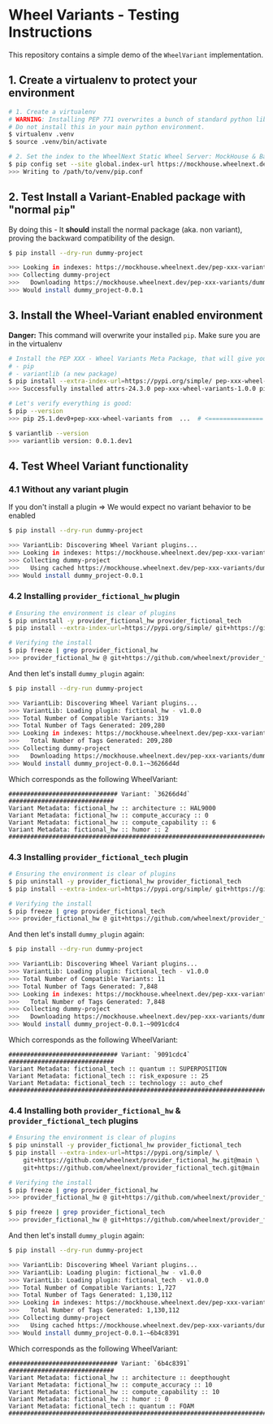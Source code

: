 # Wheel Variants - Testing Instructions

This repository contains a simple demo of the `WheelVariant` implementation.

## 1. Create a virtualenv to protect your environment
```bash
# 1. Create a virtualenv
# WARNING: Installing PEP 771 overwrites a bunch of standard python library.
# Do not install this in your main python environment.
$ virtualenv .venv
$ source .venv/bin/activate

# 2. Set the index to the WheelNext Static Wheel Server: MockHouse & Backup to PyPI
$ pip config set --site global.index-url https://mockhouse.wheelnext.dev/pep-xxx-variants/
>>> Writing to /path/to/venv/pip.conf
```

## 2. Test Install a Variant-Enabled package with "normal `pip`"

By doing this - It **should** install the normal package (aka. non variant), proving the backward compatibility of the design.

```bash
$ pip install --dry-run dummy-project

>>> Looking in indexes: https://mockhouse.wheelnext.dev/pep-xxx-variants/
>>> Collecting dummy-project
>>>   Downloading https://mockhouse.wheelnext.dev/pep-xxx-variants/dummy-project/dummy_project-0.0.1-py3-none-any.whl (1.3 kB)
>>> Would install dummy_project-0.0.1
```

## 3. Install the Wheel-Variant enabled environment

**Danger:** This command will overwrite your installed `pip`. Make sure you are in the virtualenv

```bash
# Install the PEP XXX - Wheel Variants Meta Package, that will give you the modified libraries:
# - pip
# - variantlib (a new package)
$ pip install --extra-index-url=https://pypi.org/simple/ pep-xxx-wheel-variants
>>> Successfully installed attrs-24.3.0 pep-xxx-wheel-variants-1.0.0 pip-25.1.dev0 variantlib-0.0.1.dev1

# Let's verify everything is good:
$ pip --version
>>> pip 25.1.dev0+pep-xxx-wheel-variants from  ...  # <=============== Check you can see `+pep-xxx-wheel-variants`

$ variantlib --version
>>> variantlib version: 0.0.1.dev1
```

## 4. Test Wheel Variant functionality

### 4.1 Without any variant plugin

If you don't install a plugin => We would expect no variant behavior to be enabled

```bash
$ pip install --dry-run dummy-project

>>> VariantLib: Discovering Wheel Variant plugins...
>>> Looking in indexes: https://mockhouse.wheelnext.dev/pep-xxx-variants/
>>> Collecting dummy-project
>>>   Using cached https://mockhouse.wheelnext.dev/pep-xxx-variants/dummy-project/dummy_project-0.0.1-py3-none-any.whl (1.3 kB)
>>> Would install dummy_project-0.0.1
```

### 4.2 Installing `provider_fictional_hw` plugin

```bash
# Ensuring the environment is clear of plugins
$ pip uninstall -y provider_fictional_hw provider_fictional_tech
$ pip install --extra-index-url=https://pypi.org/simple/ git+https://github.com/wheelnext/provider_fictional_hw.git@main

# Verifying the install
$ pip freeze | grep provider_fictional_hw
>>> provider_fictional_hw @ git+https://github.com/wheelnext/provider_fictional_hw.git@<some_hash>
```

And then let's install `dummy_plugin` again:

```bash
$ pip install --dry-run dummy-project

>>> VariantLib: Discovering Wheel Variant plugins...
>>> VariantLib: Loading plugin: fictional_hw - v1.0.0
>>> Total Number of Compatible Variants: 319
>>> Total Number of Tags Generated: 209,280
>>> Looking in indexes: https://mockhouse.wheelnext.dev/pep-xxx-variants/
>>>   Total Number of Tags Generated: 209,280
>>> Collecting dummy-project
>>>   Downloading https://mockhouse.wheelnext.dev/pep-xxx-variants/dummy-project/dummy_project-0.0.1-~36266d4d~-py3-none-any.whl (1.4 kB)
>>> Would install dummy_project-0.0.1-~36266d4d
```

Which corresponds as the following WheelVariant:
```
############################## Variant: `36266d4d` #############################
Variant Metadata: fictional_hw :: architecture :: HAL9000
Variant Metadata: fictional_hw :: compute_accuracy :: 0
Variant Metadata: fictional_hw :: compute_capability :: 6
Variant Metadata: fictional_hw :: humor :: 2
################################################################################
```

### 4.3 Installing `provider_fictional_tech` plugin

```bash
# Ensuring the environment is clear of plugins
$ pip uninstall -y provider_fictional_hw provider_fictional_tech
$ pip install --extra-index-url=https://pypi.org/simple/ git+https://github.com/wheelnext/provider_fictional_tech.git@main

# Verifying the install
$ pip freeze | grep provider_fictional_tech
>>> provider_fictional_hw @ git+https://github.com/wheelnext/provider_fictional_tech.git@<some_hash>
```

And then let's install `dummy_plugin` again:

```bash
$ pip install --dry-run dummy-project

>>> VariantLib: Discovering Wheel Variant plugins...
>>> VariantLib: Loading plugin: fictional_tech - v1.0.0
>>> Total Number of Compatible Variants: 11
>>> Total Number of Tags Generated: 7,848
>>> Looking in indexes: https://mockhouse.wheelnext.dev/pep-xxx-variants/
>>>   Total Number of Tags Generated: 7,848
>>> Collecting dummy-project
>>>   Downloading https://mockhouse.wheelnext.dev/pep-xxx-variants/dummy-project/dummy_project-0.0.1-~9091cdc4~-py3-none-any.whl (1.4 kB)
>>> Would install dummy_project-0.0.1-~9091cdc4
```

Which corresponds as the following WheelVariant:
```
############################## Variant: `9091cdc4` #############################
Variant Metadata: fictional_tech :: quantum :: SUPERPOSITION
Variant Metadata: fictional_tech :: risk_exposure :: 25
Variant Metadata: fictional_tech :: technology :: auto_chef
################################################################################
```

### 4.4 Installing both `provider_fictional_hw` & `provider_fictional_tech` plugins

```bash
# Ensuring the environment is clear of plugins
$ pip uninstall -y provider_fictional_hw provider_fictional_tech
$ pip install --extra-index-url=https://pypi.org/simple/ \
    git+https://github.com/wheelnext/provider_fictional_hw.git@main \
    git+https://github.com/wheelnext/provider_fictional_tech.git@main

# Verifying the install
$ pip freeze | grep provider_fictional_hw
>>> provider_fictional_hw @ git+https://github.com/wheelnext/provider_fictional_hw.git@<some_hash>

$ pip freeze | grep provider_fictional_tech
>>> provider_fictional_hw @ git+https://github.com/wheelnext/provider_fictional_tech.git@<some_hash>
```

And then let's install `dummy_plugin` again:

```bash
$ pip install --dry-run dummy-project

>>> VariantLib: Discovering Wheel Variant plugins...
>>> VariantLib: Loading plugin: fictional_hw - v1.0.0
>>> VariantLib: Loading plugin: fictional_tech - v1.0.0
>>> Total Number of Compatible Variants: 1,727
>>> Total Number of Tags Generated: 1,130,112
>>> Looking in indexes: https://mockhouse.wheelnext.dev/pep-xxx-variants/
>>>   Total Number of Tags Generated: 1,130,112
>>> Collecting dummy-project
>>>   Using cached https://mockhouse.wheelnext.dev/pep-xxx-variants/dummy-project/dummy_project-0.0.1-~6b4c8391~-py3-none-any.whl (1.4 kB)
>>> Would install dummy_project-0.0.1-~6b4c8391
```

Which corresponds as the following WheelVariant:
```
############################## Variant: `6b4c8391` #############################
Variant Metadata: fictional_hw :: architecture :: deepthought
Variant Metadata: fictional_hw :: compute_accuracy :: 10
Variant Metadata: fictional_hw :: compute_capability :: 10
Variant Metadata: fictional_hw :: humor :: 0
Variant Metadata: fictional_tech :: quantum :: FOAM
################################################################################
```
